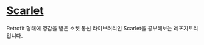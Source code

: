 # [Scarlet](https://github.com/Tinder/Scarlet)
Retrofit 형태에 영감을 받은 소켓 통신 라이브러리인 Scarlet을 공부해보는 레포지토리 입니다.

